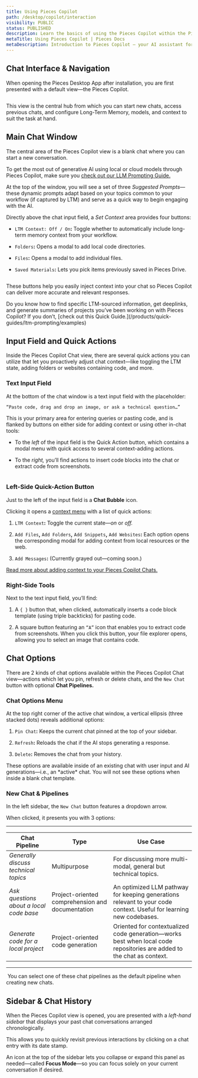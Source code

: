 ```yaml
---
title: Using Pieces Copilot
path: /desktop/copilot/interaction
visibility: PUBLIC
status: PUBLISHED
description: Learn the basics of using the Pieces Copilot within the Pieces Desktop App, and discover how to navigate the view, find and start new conversations, add context, and utilize prebuilt chat pipelines.
metaTitle: Using Pieces Copilot | Pieces Docs
metaDescription: Introduction to Pieces Copilot – your AI assistant for technical queries, code generation, debugging, and workflow insights in a chat interface.
---
```


## Chat Interface & Navigation

When opening the Pieces Desktop App after installation, you are first presented with a default view—the Pieces Copilot.

<Image src="https://storage.googleapis.com/hashnode_product_documentation_assets/desktop_app_assets/desktop_app_MAIN/new_media/screenshot_of_copilot.png" alt="" align="center" fullwidth="true" />

This view is the central hub from which you can start new chats, access previous chats, and configure Long-Term Memory, models, and context to suit the task at hand.

## Main Chat Window

The central area of the Pieces Copilot view is a blank chat where you can start a new conversation.

To get the most out of generative AI using local or cloud models through Pieces Copilot, make sure you [check out our LLM Prompting Guide.](/products/quick-guides/ltm-prompting/tips)

At the top of the window, you will see a set of three *Suggested Prompts*—these dynamic prompts adapt based on your topics common to your workflow (if captured by LTM) and serve as a quick way to begin engaging with the AI.

Directly above the chat input field, a *Set Context* area provides four buttons:

* `LTM Context: Off / On`**:** Toggle whether to automatically include long-term memory context from your workflow.

* `Folders`**:** Opens a modal to add local code directories.

* `Files`**:** Opens a modal to add individual files.

* `Saved Materials`**:** Lets you pick items previously saved in Pieces Drive.

<Image src="https://storage.googleapis.com/hashnode_product_documentation_assets/desktop_app_assets/desktop_app_MAIN/new_media/Pieces%20Copilot/Interacting/add_snippet_to_copilot.gif" alt="" align="center" fullwidth="true" />

These buttons help you easily inject context into your chat so Pieces Copilot can deliver more accurate and relevant responses.

<Card title="Hey!" image="https://cdn.hashnode.com/res/hashnode/image/upload/v1743104963167/e79b8868-71ad-4763-9d32-dec2f99236df.png">
  Do you know how to find specific LTM-sourced information, get deeplinks, and generate summaries of projects you’ve been working on with Pieces Copilot? If you don’t, [check out this Quick Guide.](/products/quick-guides/ltm-prompting/examples)
</Card>

## Input Field and Quick Actions

Inside the Pieces Copilot Chat view, there are several quick actions you can utilize that let you proactively adjust chat context—like toggling the LTM state, adding folders or websites containing code, and more.

### Text Input Field

At the bottom of the chat window is a text input field with the placeholder:

```markdown
“Paste code, drag and drop an image, or ask a technical question…” 
```

This is your primary area for entering queries or pasting code, and is flanked by buttons on either side for adding context or using other in-chat tools:

* To the *left* of the input field is the Quick Action button, which contains a modal menu with quick access to several context-adding actions.

* To the *right,* you’ll find actions to insert code blocks into the chat or extract code from screenshots.

<Image src="https://storage.googleapis.com/hashnode_product_documentation_assets/desktop_app_assets/desktop_app_MAIN/new_media/Pieces%20Copilot/Interacting/gif_of_running_through_all_options.gif" alt="" align="center" fullwidth="true" />

### Left-Side Quick-Action Button

Just to the left of the input field is a **Chat Bubble** icon.

Clicking it opens a [context menu](/products/desktop/copilot/integration) with a list of quick actions:

1. `LTM Context`**:** Toggle the current state—*on* or *off.*

2. `Add Files`**,** `Add Folders`**,** `Add Snippets`**,** `Add Websites`**:** Each option opens the corresponding modal for adding context from local resources or the web.

3. `Add Messages`**:** (Currently grayed out—coming soon.)

[Read more about adding context to your Pieces Copilot Chats.](/products/desktop/copilot/integration#adding-folders)

### Right-Side Tools

Next to the text input field, you’ll find:

1. A `{ }` button that, when clicked, automatically inserts a code block template (using triple backticks) for pasting code.

2. A square button featuring an `“A”` icon that enables you to extract code from screenshots. When you click this button, your file explorer opens, allowing you to select an image that contains code.

## Chat Options

There are 2 kinds of chat options available within the Pieces Copilot Chat view—actions which let you pin, refresh or delete chats, and the `New Chat` button with optional **Chat Pipelines.**

### Chat Options Menu

At the top right corner of the active chat window, a vertical ellipsis (three stacked dots) reveals additional options:

1. `Pin Chat`**:** Keeps the current chat pinned at the top of your sidebar.

2. `Refresh`**:** Reloads the chat if the AI stops generating a response.

3. `Delete`**:** Removes the chat from your history.

<Callout type="alert">
  These options are available inside of an existing chat with user input and AI generations—i.e., an *active* chat. You will not see these options when inside a blank chat template.
</Callout>

### New Chat & Pipelines

In the left sidebar, the `New Chat` button features a dropdown arrow.

When clicked, it presents you with 3 options:

***

| **Chat Pipeline**                       | **Type**                                         | **Use Case**                                                                                                          |
| --------------------------------------- | ------------------------------------------------ | --------------------------------------------------------------------------------------------------------------------- |
| *Generally discuss technical topics*    | Multipurpose                                     | For discussing more multi-modal, general but technical topics.                                                        |
| *Ask questions about a local code base* | Project-oriented comprehension and documentation | An optimized LLM pathway for keeping generations relevant to your code context. Useful for learning new codebases.    |
| *Generate code for a local project*     | Project-oriented code generation                 | Oriented for contextualized code generation—works best when local code repositories are added to the chat as context. |

***

<Image src="https://storage.googleapis.com/hashnode_product_documentation_assets/desktop_app_assets/desktop_app_MAIN/new_media/Pieces%20Copilot/Interacting/chat_pipelines.png" alt="" align="center" fullwidth="true" />

<Callout type="tip">
  You can select one of these chat pipelines as the default pipeline when creating new chats.
</Callout>

## Sidebar & Chat History

When the Pieces Copilot view is opened, you are presented with a *left-hand sidebar* that displays your past chat conversations arranged chronologically.

This allows you to quickly revisit previous interactions by clicking on a chat entry with its date stamp.

An icon at the top of the sidebar lets you collapse or expand this panel as needed—called **Focus Mode**—so you can focus solely on your current conversation if desired.

<Image src="https://storage.googleapis.com/hashnode_product_documentation_assets/desktop_app_assets/desktop_app_MAIN/new_media/Pieces%20Copilot/Interacting/going_through_chat_history_and_exploring.gif" alt="" align="center" fullwidth="true" />